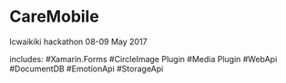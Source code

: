 # CareMobile
lcwaikiki hackathon 08-09 May 2017

includes:
#Xamarin.Forms
#CircleImage Plugin
#Media Plugin
#WebApi
#DocumentDB
#EmotionApi
#StorageApi
